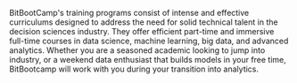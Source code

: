 BitBootCamp's training programs consist of intense and effective curriculums designed to address the need for solid technical talent in the decision sciences industry. They offer efficient part-time and immersive full-time courses in data science, machine learning, big data, and advanced analytics. Whether you are a seasoned academic looking to jump into industry, or a weekend data enthusiast that builds models in your free time, BitBootcamp will work with you during your transition into analytics.

